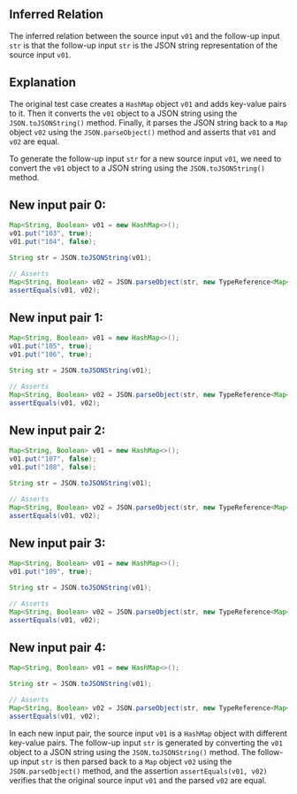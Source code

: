 ## Inferred Relation
The inferred relation between the source input `v01` and the follow-up input `str` is that the follow-up input `str` is the JSON string representation of the source input `v01`.

## Explanation
The original test case creates a `HashMap` object `v01` and adds key-value pairs to it. Then it converts the `v01` object to a JSON string using the `JSON.toJSONString()` method. Finally, it parses the JSON string back to a `Map` object `v02` using the `JSON.parseObject()` method and asserts that `v01` and `v02` are equal.

To generate the follow-up input `str` for a new source input `v01`, we need to convert the `v01` object to a JSON string using the `JSON.toJSONString()` method.

## New input pair 0:
```java
Map<String, Boolean> v01 = new HashMap<>();
v01.put("103", true);
v01.put("104", false);

String str = JSON.toJSONString(v01);

// Asserts
Map<String, Boolean> v02 = JSON.parseObject(str, new TypeReference<Map<String, Boolean>>() {}.getType());
assertEquals(v01, v02);
```

## New input pair 1:
```java
Map<String, Boolean> v01 = new HashMap<>();
v01.put("105", true);
v01.put("106", true);

String str = JSON.toJSONString(v01);

// Asserts
Map<String, Boolean> v02 = JSON.parseObject(str, new TypeReference<Map<String, Boolean>>() {}.getType());
assertEquals(v01, v02);
```

## New input pair 2:
```java
Map<String, Boolean> v01 = new HashMap<>();
v01.put("107", false);
v01.put("108", false);

String str = JSON.toJSONString(v01);

// Asserts
Map<String, Boolean> v02 = JSON.parseObject(str, new TypeReference<Map<String, Boolean>>() {}.getType());
assertEquals(v01, v02);
```

## New input pair 3:
```java
Map<String, Boolean> v01 = new HashMap<>();
v01.put("109", true);

String str = JSON.toJSONString(v01);

// Asserts
Map<String, Boolean> v02 = JSON.parseObject(str, new TypeReference<Map<String, Boolean>>() {}.getType());
assertEquals(v01, v02);
```

## New input pair 4:
```java
Map<String, Boolean> v01 = new HashMap<>();

String str = JSON.toJSONString(v01);

// Asserts
Map<String, Boolean> v02 = JSON.parseObject(str, new TypeReference<Map<String, Boolean>>() {}.getType());
assertEquals(v01, v02);
```

In each new input pair, the source input `v01` is a `HashMap` object with different key-value pairs. The follow-up input `str` is generated by converting the `v01` object to a JSON string using the `JSON.toJSONString()` method. The follow-up input `str` is then parsed back to a `Map` object `v02` using the `JSON.parseObject()` method, and the assertion `assertEquals(v01, v02)` verifies that the original source input `v01` and the parsed `v02` are equal.